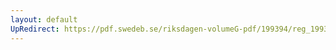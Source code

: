 ```yaml
---
layout: default
UpRedirect: https://pdf.swedeb.se/riksdagen-volumeG-pdf/199394/reg_199394/reg_199394_0311.pdf
---
```

